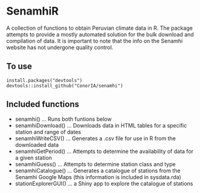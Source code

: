 SenamhiR
========
A collection of functions to obtain Peruvian climate data in R.
The package attempts to provide a mostly automated solution for the bulk download and compilation of data.
It is important to note that the info on the Senamhi website has not undergone quality control.

To use
------
``` {r, eval = FALSE}
install.packages("devtools")
devtools::install_github("ConorIA/senamhi")
```

Included functions
------------------
* senamhi() ... Runs both funtions below
* senamhiDownload() ... Downloads data in HTML tables for a specific station and range of dates
* senamhiWriteCSV() ... Generates a .csv file for use in R from the downloaded data
* senamhiGetPeriod() ... Attempts to determine the availability of data for a given station
* senamhiGuess() ... Attempts to determine station class and type
* senamhiCatalogue() ... Generates a catalogue of stations from the Senamhi Google Maps (this information is included in sysdata.rda)
* stationExplorerGUI() ... a Shiny app to explore the catalogue of stations

